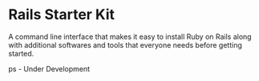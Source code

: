# Rails Starter Kit

A command line interface that makes it easy to install Ruby on Rails along with additional softwares and tools that everyone needs before getting started.

ps - Under Development